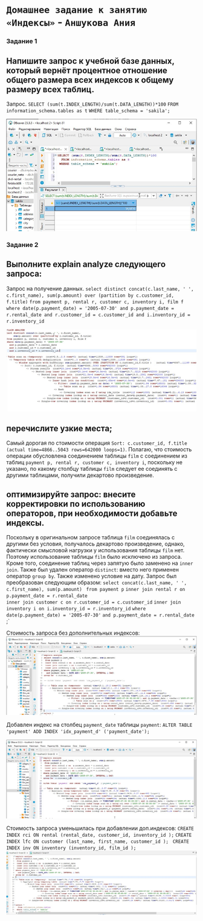 # `Домашнее задание к занятию «Индексы»` - `Аншукова Ания`


### Задание 1
## Напишите запрос к учебной базе данных, который вернёт процентное отношение общего размера всех индексов к общему размеру всех таблиц. 
Запрос.
`SELECT (sum(t.INDEX_LENGTH)/sum(t.DATA_LENGTH))*100`
`FROM information_schema.tables as t`
`WHERE table_schema = 'sakila';`

![Запрос индексов](/img/indexes.jpg)


### Задание 2
## Выполните explain analyze следующего запроса:
Запрос на получение данных.
`select distinct concat(c.last_name, ' ', c.first_name), sum(p.amount) over (partition by c.customer_id, f.title)`
`from payment p, rental r, customer c, inventory i, film f`
`where date(p.payment_date) = '2005-07-30' and p.payment_date = r.rental_date and r.customer_id = c.customer_id and i.inventory_id = r.inventory_id`

![Explain analize](/img/explain_analize.jpg)

## перечислите узкие места;
Самый дорогая по стоимости операция `Sort: c.customer_id, f.title  (actual time=4866..5043 rows=642000 loops=1)`.
Полагаю, что стоимость операции обусловлена соединением таблицы `film` с соединением из таблиц `payment p, rental r, customer c, inventory i`, поскольку не указано, по какому столбцу таблицы `film` следует ее соединять с другими таблицами, получили декартово произведение.

## оптимизируйте запрос: внесите корректировки по использованию операторов, при необходимости добавьте индексы.
Поскольку в оригинальном запросе таблица `film` соединялась с другими без условия, получалось декартово произведение, однако, фактически смысловой нагрузки у использования таблицы `film` нет.
Поэтому использование таблицы `film` было исключено из запроса.
Кроме того, соединение таблиц через запятую было заменено на `inner join`.
Также был удален оператор `distinct`: вместо него применен оператор `group by`.
Также изменено условие на дату.
Запрос был преобразован следующим образом:
`select concat(c.last_name, ' ', c.first_name), sum(p.amount) `
`from payment p` 
`inner join rental r on  p.payment_date = r.rental_date`   
`inner join customer c on r.customer_id = c.customer_id` 
`inner join inventory i on i.inventory_id = r.inventory_id`
`where date(p.payment_date) = '2005-07-30'` 
    `and p.payment_date = r.rental_date `
;`

Стоимость запроса без дополнительных индексов:
![Explain analize 2](/img/costs_without_ind.jpg)

Добавлен индекс на столбец `payment_date` таблицы `payment`:
`ALTER TABLE 'payment' ADD INDEX 'idx_payment_d' ('payment_date');`

![Explain analize 4](/img/without_distinct.jpg)

Стоимость запроса уменьшилась при добавлении доп.индексов:
`CREATE INDEX rci ON rental (rental_date, customer_id, inventory_id );`
`CREATE INDEX lfc ON customer (last_name, first_name, customer_id ); `
`CREATE INDEX inv ON inventory (inventory_id, film_id ); `
![Explain analize 3](/img/explain_analize1.jpg)

